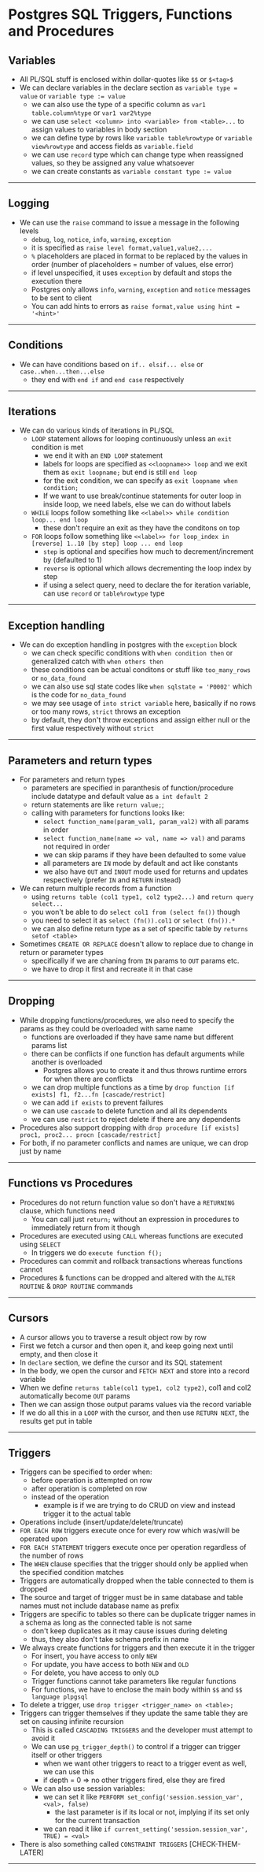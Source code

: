 # Postgres SQL Triggers, Functions and Procedures

## Variables

- All PL/SQL stuff is enclosed within dollar-quotes like `$$` or `$<tag>$`
- We can declare variables in the declare section as `variable type = value` or `variable type := value`
  - we can also use the type of a specific column as `var1 table.column%type` or `var1 var2%type`
  - we can use `select <column> into <variable> from <table>...` to assign values to variables in body section
  - we can define type by rows like `variable table%rowtype` or `variable view%rowtype` and access fields as `variable.field`
  - we can use `record` type which can change type when reassigned values, so they be assigned any value whatsoever
  - we can create constants as `variable constant type := value`

---

## Logging

- We can use the `raise` command to issue a message in the following levels
  - `debug`, `log`, `notice`, `info`, `warning`, `exception`
  - it is specified as `raise level format,value1,value2,...`
  - `%` placeholders are placed in format to be replaced by the values in order (number of placeholders = number of values, else error)
  - if level unspecified, it uses `exception` by default and stops the execution there
  - Postgres only allows `info`, `warning`, `exception` and `notice` messages to be sent to client
  - You can add hints to errors as `raise format,value using hint = '<hint>'`

---

## Conditions

- We can have conditions based on `if.. elsif... else` or `case..when...then...else`
  - they end with `end if` and `end case` respectively

---

## Iterations

- We can do various kinds of iterations in PL/SQL
  - `LOOP` statement allows for looping continuously unless an `exit` condition is met
    - we end it with an `END LOOP` statement
    - labels for loops are specified as `<<loopname>> loop` and we exit them as `exit loopname;` but end is still `end loop`
    - for the exit condition, we can specify as `exit loopname when condition;`
    - If we want to use break/continue statements for outer loop in inside loop, we need labels, else we can do without labels
  - `WHILE` loops follow something like `<<label>> while condition loop... end loop`
    - these don't require an exit as they have the conditons on top
  - `FOR` loops follow something like `<<label>> for loop_index in [reverse] 1..10 [by step] loop ... end loop`
    - `step` is optional and specifies how much to decrement/increment by (defaulted to 1)
    - `reverse` is optional which allows decrementing the loop index by step
    - if using a select query, need to declare the for iteration variable, can use `record` or `table%rowtype` type

---

## Exception handling

- We can do exception handling in postgres with the `exception` block
  - we can check specific conditions with `when condition then` or generalized catch with `when others then`
  - these conditions can be actual conditons or stuff like `too_many_rows` or `no_data_found`
  - we can also use sql state codes like `when sqlstate = 'P0002'` which is the code for `no_data_found`
  - we may see usage of `into strict variable` here, basically if no rows or too many rows, `strict` throws an exception
  - by default, they don't throw exceptions and assign either null or the first value respectively without `strict`

---

## Parameters and return types

- For parameters and return types
  - parameters are specified in paranthesis of function/procedure include datatype and default value as `a int default 2`
  - return statements are like `return value;`;
  - calling with parameters for functions looks like: 
    - `select function_name(param_val1, param_val2)` with all params in order
    - `select function_name(name => val, name => val)` and params not required in order
    - we can skip params if they have been defaulted to some value
    - all parameters are `IN` mode by default and act like constants
    - we also have `OUT` and `INOUT` mode used for returns and updates respectively (prefer `IN` and `RETURN` instead)
- We can return multiple records from a function
  - using `returns table (col1 type1, col2 type2...)` and `return query select...`
  - you won't be able to do `select col1 from (select fn())` though
  - you need to select it as `select (fn()).col1` or `select (fn()).*`
  - we can also define return type as a set of specific table by `returns setof <table>`
- Sometimes `CREATE OR REPLACE` doesn't allow to replace due to change in return or parameter types
  - specifically if we are chaning from `IN` params to `OUT` params etc.
  - we have to drop it first and recreate it in that case

---

## Dropping

- While dropping functions/procedures, we also need to specify the params as they could be overloaded with same name
  - functions are overloaded if they have same name but different params list
  - there can be conflicts if one function has default arguments while another is overloaded
    - Postgres allows you to create it and thus throws runtime errors for when there are conflicts
  - we can drop multiple functions as a time by `drop function [if exists] f1, f2...fn [cascade/restrict]`
  - we can add `if exists` to prevent failures
  - we can use `cascade` to delete function and all its dependents
  - we can use `restrict` to reject delete if there are any dependents
- Procedures also support dropping with `drop procedure [if exists] proc1, proc2... procn [cascade/restrict]`
- For both, if no parameter conflicts and names are unique, we can drop just by name

---

## Functions vs Procedures

- Procedures do not return function value so don't have a `RETURNING` clause, which functions need
  - You can call just `return;` without an expression in procedures to immediately return from it though
- Procedures are executed using `CALL` whereas functions are executed using `SELECT`
  - In triggers we do `execute function f();`
- Procedures can commit and rollback transactions whereas functions cannot
- Procedures & functions can be dropped and altered with the `ALTER ROUTINE` & `DROP ROUTINE` commands

---

## Cursors

- A cursor allows you to traverse a result object row by row
- First we fetch a cursor and then open it, and keep going next until empty, and then close it
- In `declare` section, we define the cursor and its SQL statement
- In the body, we open the cursor and `FETCH NEXT` and store into a record variable
- When we define `returns table(col1 type1, col2 type2)`, col1 and col2 automatically become `OUT` params
- Then we can assign those output params values via the record variable
- If we do all this in a `LOOP` with the cursor, and then use `RETURN NEXT`, the results get put in table

---

## Triggers

- Triggers can be specified to order when:
  - before operation is attempted on row
  - after operation is completed on row
  - instead of the operation
    - example is if we are trying to do CRUD on view and instead trigger it to the actual table
- Operations include (insert/update/delete/truncate)
- `FOR EACH ROW` triggers execute once for every row which was/will be operated upon
- `FOR EACH STATEMENT` triggers execute once per operation regardless of the number of rows
- The `WHEN` clause specifies that the trigger should only be applied when the specified condition matches
- Triggers are automatically dropped when the table connected to them is dropped
- The source and target of trigger must be in same database and table names must not include database name as prefix
- Triggers are specific to tables so there can be duplicate trigger names in a schema as long as the connected table is not same
  - don't keep duplicates as it may cause issues during deleting
  - thus, they also don't take schema prefix in name
- We always create functions for triggers and then execute it in the trigger
  - For insert, you have access to only `NEW`
  - For update, you have access to both `NEW` and `OLD`
  - For delete, you have access to only `OLD`
  - Trigger functions cannot take parameters like regular functions
  - For functions, we have to enclose the main body within `$$` and `$$ language plpgsql`
- To delete a trigger, use `drop trigger <trigger_name> on <table>;`
- Triggers can trigger themselves if they update the same table they are set on causing infinite recursion
  - This is called `CASCADING TRIGGERS` and the developer must attempt to avoid it
  - We can use `pg_trigger_depth()` to control if a trigger can trigger itself or other triggers
    - when we want other triggers to react to a trigger event as well, we can use this
    - if depth = 0 => no other triggers fired, else they are fired
  - We can also use session variables:
    - we can set it like `PERFORM set_config('session.session_var', <val>, false)`
      - the last parameter is if its local or not, implying if its set only for the current transaction
    - we can read it like `if current_setting('session.session_var', TRUE) = <val>`
- There is also something called `CONSTRAINT TRIGGERS` [CHECK-THEM-LATER]

---
